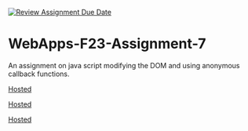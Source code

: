 [![Review Assignment Due Date](https://classroom.github.com/assets/deadline-readme-button-24ddc0f5d75046c5622901739e7c5dd533143b0c8e959d652212380cedb1ea36.svg)](https://classroom.github.com/a/Kv-XePEp)
# WebApps-F23-Assignment-7
An assignment on java script modifying the DOM and using anonymous callback functions.

[Hosted](https://44-563-webapps-f23.github.io/44563-webapps-f23-assignment7-Sreejavasa/pirate.html)


[Hosted](https://44-563-webapps-f23.github.io/44563-webapps-f23-assignment7-Sreejavasa/merger.html)


[Hosted](https://44-563-webapps-f23.github.io/44563-webapps-f23-assignment7-Sreejavasa/react.html)

